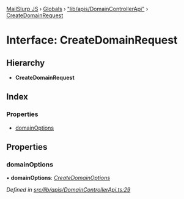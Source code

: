 [MailSlurp JS](../README.md) › [Globals](../globals.md) › ["lib/apis/DomainControllerApi"](../modules/_lib_apis_domaincontrollerapi_.md) › [CreateDomainRequest](_lib_apis_domaincontrollerapi_.createdomainrequest.md)

# Interface: CreateDomainRequest

## Hierarchy

* **CreateDomainRequest**

## Index

### Properties

* [domainOptions](_lib_apis_domaincontrollerapi_.createdomainrequest.md#domainoptions)

## Properties

###  domainOptions

• **domainOptions**: *[CreateDomainOptions](_lib_models_createdomainoptions_.createdomainoptions.md)*

*Defined in [src/lib/apis/DomainControllerApi.ts:29](https://github.com/mailslurp/mailslurp-client-ts-js/blob/fc9510a/src/lib/apis/DomainControllerApi.ts#L29)*
